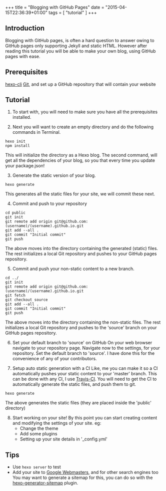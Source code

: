 +++
title = "Blogging with GitHub Pages"
date = "2015-04-15T22:36:39+01:00"
tags = [ "tutorial" ]
+++
## Introduction
 Blogging with GitHub pages, is often a hard question to answer owing to GitHub pages only supporting Jekyll and static HTML.
 However after reading this tutorial you will be able to make your own blog, using GitHub pages with ease.

## Prerequisites
 [hexo-cli](http://hexo.io/)
 [Git](http://www.git-scm.com/), and set up a GitHub repository that will contain your website

## Tutorial
 1. To start with, you will need to make sure you have all the prerequisites installed.
 
 2. Next you will want to create an empty directory and do the following commands in Terminal.
   ```
   hexo init
   npm install
   ```
   This will initialize the directory as a Hexo blog.
   The second command, will get all the dependencies of your blog, so you that every time you update your package.json!
   
 3. Generate the static version of your blog.
   ```
   hexo generate
   ```
   This generates all the static files for your site, we will commit these next.
   
 4. Commit and push to your repository
   ```
   cd public
   git init
   git remote add origin git@github.com:(username)/(username).github.io.git
   git add --all .
   git commit "Initial commit"
   git push
   ```
   The above moves into the directory containing the generated (static) files.
   The rest initializes a local Git repository and pushes to your GitHub pages repository.
   
 5. Commit and push your non-static content to a new branch.
   ```
   cd ../
   git init
   git remote add origin git@github.com:(username)/(username).github.io.git
   git fetch
   git checkout source
   git add --all .
   git commit "Initial commit"
   git push
   ```
   The above moves into the directory containing the non-static files.
   The rest initializes a local Git repository and pushes to the 'source' branch on your GitHub pages repository.
   
 6. Set your default branch to 'source' on GitHub
   On your web browser navigate to your repository page.
   Navigate now to the settings, for your repository.
   Set the default branch to 'source'.
   I have done this for the convenience of any of your contributors.
   
 7. Setup auto static generation with a CI
   Like, me you can make it so a CI automatically pushes your static content to your 'master' branch.
   This can be done with any CI, I use [Travis-CI](https://travis-ci.org/).
   You will need to get the CI to automatically generate the static files, and push them to git.
   ```
   hexo generate
   ```
   The above generates the static files (they are placed inside the 'public' directory)
   
 8. Start working on your site!
   By this point you can start creating content and modifying the settings of your site.
   eg:
     * Change the theme
     * Add some plugins
     * Setting up your site details in '_config.yml'
     
## Tips
  * Use `hexo server` to test
  * Add your site to [Google Webmasters](https://www.google.com/webmasters/), and for other search engines too
    You may want to generate a sitemap for this, you can do so with the [hexo-generator-sitemap](https://githubcom/hexojs/hexo-generator-sitemap) plugin.
